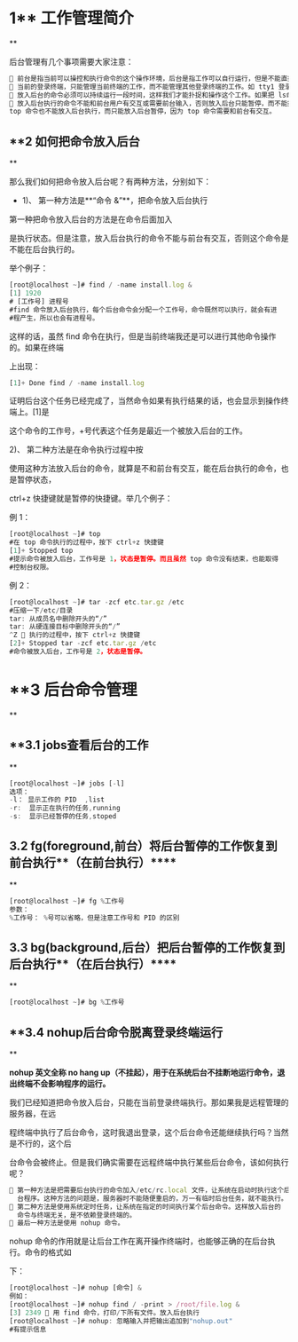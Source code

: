 # **1**** 工作管理简介
**

后台管理有几个事项需要大家注意：


```javascript
 前台是指当前可以操控和执行命令的这个操作环境，后台是指工作可以自行运行，但是不能直接用 ctrl+c 来终止它，只能使用 fg/bg 来调用工作；
 当前的登录终端，只能管理当前终端的工作，而不能管理其他登录终端的工作。如 tty1 登录的终端是不能管理 tty2 终端中的工作的；
 放入后台的命令必须可以持续运行一段时间，这样我们才能扑捉和操作这个工作。如果把 ls命令放入后台执行，它很快就会执行完成，我们很难操作它。
 放入后台执行的命令不能和前台用户有交互或需要前台输入，否则放入后台只能暂停，而不能执行。比如 vi 命令放入后台只能暂停，而不能执行，因为 vi 需要前台输入信息。
top 命令也不能放入后台执行，而只能放入后台暂停，因为 top 命令需要和前台有交互。
```

## **2 如何把命令放入后台
**

那么我们如何把命令放入后台呢？有两种方法，分别如下：


- 1)、 第一种方法是**“命令 &”**，把命令放入后台执行


第一种把命令放入后台的方法是在命令后面加入

是执行状态。但是注意，放入后台执行的命令不能与前台有交互，否则这个命令是不能在后台执行的。


举个例子：

```javascript
[root@localhost ~]# find / -name install.log &
[1] 1920
# [工作号] 进程号
#find 命令放入后台执行，每个后台命令会分配一个工作号，命令既然可以执行，就会有进
#程产生，所以也会有进程号。
```

这样的话，虽然 find 命令在执行，但是当前终端我还是可以进行其他命令操作的。如果在终端


上出现：

```javascript
[1]+ Done find / -name install.log
```

证明后台这个任务已经完成了，当然命令如果有执行结果的话，也会显示到操作终端上。[1]是


这个命令的工作号，+号代表这个任务是最近一个被放入后台的工作。

2)、 第二种方法是在命令执行过程中按

使用这种方法放入后台的命令，就算是不和前台有交互，能在后台执行的命令，也是暂停状态，


ctrl+z 快捷键就是暂停的快捷键。举几个例子：


例 1：


```javascript
[root@localhost ~]# top
#在 top 命令执行的过程中，按下 ctrl+z 快捷键
[1]+ Stopped top
#提示命令被放入后台，工作号是 1，状态是暂停。而且虽然 top 命令没有结束，也能取得
#控制台权限。
```

例 2：


```javascript
[root@localhost ~]# tar -zcf etc.tar.gz /etc
#压缩一下/etc/目录
tar: 从成员名中删除开头的“/”
tar: 从硬连接目标中删除开头的“/”
^Z  执行的过程中，按下 ctrl+z 快捷键
[2]+ Stopped tar -zcf etc.tar.gz /etc
#命令被放入后台，工作号是 2，状态是暂停。
```

# **3 后台命令管理
**

## **3.1 jobs查看后台的工作
**

```javascript
[root@localhost ~]# jobs [-l]
选项：
-l： 显示工作的 PID  ,list
-r:  显示正在执行的任务,running 
-s:  显示已经暂停的任务,stoped
```

## **3.2 fg(foreground,前台）将后台暂停的工作恢复到前台执行****（在前台执行）****
**

```javascript
[root@localhost ~]# fg %工作号
参数：
%工作号： %号可以省略，但是注意工作号和 PID 的区别
```

## **3.3 bg(background,后台）把后台暂停的工作恢复到后台执行****（在后台执行）****
**

```javascript
[root@localhost ~]# bg %工作号
```

## **3.4 nohup后台命令脱离登录终端运行
**

**nohup 英文全称 no hang up（不挂起），用于在系统后台不挂断地运行命令，退出终端不会影响程序的运行。**

我们已经知道把命令放入后台，只能在当前登录终端执行。那如果我是远程管理的服务器，在远


程终端中执行了后台命令，这时我退出登录，这个后台命令还能继续执行吗？当然是不行的，这个后


台命令会被终止。但是我们确实需要在远程终端中执行某些后台命令，该如何执行呢？


```javascript
 第一种方法是把需要后台执行的命令加入/etc/rc.local 文件，让系统在启动时执行这个后
  台程序。这种方法的问题是，服务器时不能随便重启的，万一有临时后台任务，就不能执行。
 第二种方法是使用系统定时任务，让系统在指定的时间执行某个后台命令。这样放入后台的
  命令与终端无关，是不依赖登录终端的。
 最后一种方法是使用 nohup 命令。
```

nohup 命令的作用就是让后台工作在离开操作终端时，也能够正确的在后台执行。命令的格式如


下：


```javascript
[root@localhost ~]# nohup [命令] &
例如：
[root@localhost ~]# nohup find / -print > /root/file.log &
[3] 2349  用 find 命令，打印/下所有文件。放入后台执行
[root@localhost ~]# nohup: 忽略输入并把输出追加到"nohup.out"
#有提示信息
```